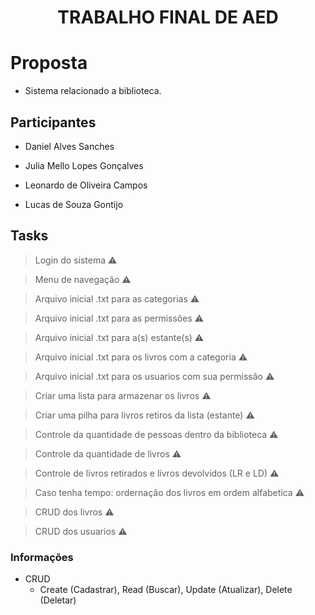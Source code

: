 <h1 align="center">TRABALHO FINAL DE AED</h1>

# Proposta

- Sistema relacionado a biblioteca.

## Participantes

- Daniel Alves Sanches

- Julia Mello Lopes Gonçalves

- Leonardo de Oliveira Campos

- Lucas de Souza Gontijo

## Tasks

> Login do sistema :warning:

> Menu de navegação :warning:

> Arquivo inicial .txt para as categorias :warning:

> Arquivo inicial .txt para as permissões :warning:

> Arquivo inicial .txt para a(s) estante(s) :warning:

> Arquivo inicial .txt para os livros com a categoria :warning:

> Arquivo inicial .txt para os usuarios com sua permissão :warning:

> Criar uma lista para armazenar os livros :warning:

> Criar uma pilha para livros retiros da lista (estante) :warning:

> Controle da quantidade de pessoas dentro da biblioteca :warning:

> Controle da quantidade de livros :warning:

> Controle de livros retirados e livros devolvidos (LR e LD) :warning:

> Caso tenha tempo: ordernação dos livros em ordem alfabetica :warning:

> CRUD dos livros :warning:

> CRUD dos usuarios :warning:

### Informações

- CRUD
  - Create (Cadastrar), Read (Buscar), Update (Atualizar), Delete (Deletar)
